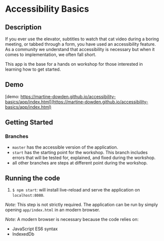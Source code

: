 # Accessibility Basics

## Description

If you ever use the elevator, subtitles to watch that cat video during a boring meeting, or tabbed through a form, you have used an accessibility feature. As a community we understand that accessibility is necessary but when it comes to implementation, we often fall short.

This app is the base for a hands on workshop for those interested in learning how to get started.

## Demo

[demo: https://martine-dowden.github.io/accessibility-basics/app/index.html](https://martine-dowden.github.io/accessibility-basics/app/index.html)

## Getting Started

### Branches

* `master` has the accessible version of the application.
* `start` has the starting point for the workshop. This branch includes errors that will be tested for, explained, and fixed during the workshop.
* all other branches are steps at different point during the workshop.

## Running the code

1. `$ npm start`: will install live-reload and serve the application on `localhost:8080`.

_Note:_ This step is not strictly required. The application can be run by simply opening `app/index.html` in an modern browser.

_Note:_ A modern browser is necessary because the code relies on:

* JavaScript ES6 syntax
* IndexedDb
